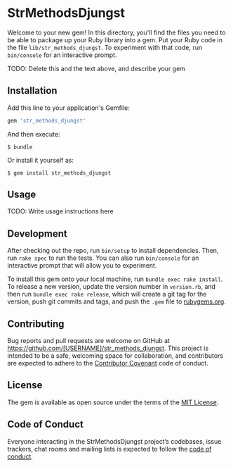 # StrMethodsDjungst

Welcome to your new gem! In this directory, you'll find the files you need to be able to package up your Ruby library into a gem. Put your Ruby code in the file `lib/str_methods_djungst`. To experiment with that code, run `bin/console` for an interactive prompt.

TODO: Delete this and the text above, and describe your gem

## Installation

Add this line to your application's Gemfile:

```ruby
gem 'str_methods_djungst'
```

And then execute:

    $ bundle

Or install it yourself as:

    $ gem install str_methods_djungst

## Usage

TODO: Write usage instructions here

## Development

After checking out the repo, run `bin/setup` to install dependencies. Then, run `rake spec` to run the tests. You can also run `bin/console` for an interactive prompt that will allow you to experiment.

To install this gem onto your local machine, run `bundle exec rake install`. To release a new version, update the version number in `version.rb`, and then run `bundle exec rake release`, which will create a git tag for the version, push git commits and tags, and push the `.gem` file to [rubygems.org](https://rubygems.org).

## Contributing

Bug reports and pull requests are welcome on GitHub at https://github.com/[USERNAME]/str_methods_djungst. This project is intended to be a safe, welcoming space for collaboration, and contributors are expected to adhere to the [Contributor Covenant](http://contributor-covenant.org) code of conduct.

## License

The gem is available as open source under the terms of the [MIT License](https://opensource.org/licenses/MIT).

## Code of Conduct

Everyone interacting in the StrMethodsDjungst project’s codebases, issue trackers, chat rooms and mailing lists is expected to follow the [code of conduct](https://github.com/[USERNAME]/str_methods_djungst/blob/master/CODE_OF_CONDUCT.md).
